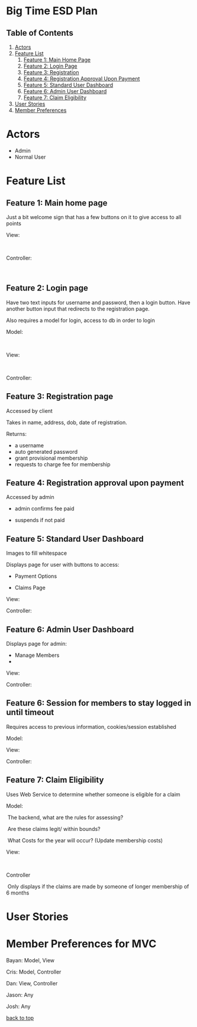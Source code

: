 # Big Time ESD Plan



## Table of Contents

1. [Actors](#actors)
2. [Feature List](#feature-list)
   1. [Feature 1: Main Home Page](#feature-1:-main-home-page)
   2. [Feature 2: Login Page](#feature-2:-login-page)
   3. [Feature 3: Registration](#feature-3:-registration-page)
   4. [Feature 4: Registration Approval Upon Payment](#feature-4:-registration-approval-upon-payment)
   5. [Feature 5: Standard User Dashboard](#feature-5:-standard-user-dashboard)
   6. [Feature 6: Admin User Dashboard](#feature-6:-admin-user-dashboard)
   7. [Feature 7: Claim Eligibility](#feature-7:-claim-eligibility)
3. [User Stories](#user-stories)
4. [Member Preferences](#member-preferences-for-mvc)



# Actors

* Admin
* Normal User



# Feature List



## Feature 1: Main home page

Just a bit welcome sign that has a few buttons on it to give access to all points



View:

​	

Controller:

​	



## Feature 2: Login page

Have two text inputs for username and password, then a login button.
Have another button input that redirects to the registration page.

Also requires a model for login, access to db in order to login



Model:

​	

View:

​	

Controller:



## Feature 3: Registration page

Accessed by client

Takes in name, address, dob, date of registration.

Returns: 

* a username
* auto generated password
* grant provisional membership
* requests to charge fee for membership



## Feature 4: Registration approval upon payment

Accessed by admin

* admin confirms fee paid

* suspends if not paid

  



## Feature 5: Standard User Dashboard

Images to fill whitespace

Displays page for user with buttons to access:

* Payment Options

* Claims Page

  



View:



Controller:



## Feature 6: Admin User Dashboard

Displays page for admin:

* Manage Members
* 



View:



Controller:



## Feature 6: Session for members to stay logged in until timeout

Requires access to previous information, cookies/session established



Model:



View:



Controller:





## Feature 7: Claim Eligibility

Uses Web Service to determine whether someone is eligible for a claim



Model:

​	The backend, what are the rules for assessing?

​	Are these claims legit/ within bounds?

​	What Costs for the year will occur? (Update membership costs)

View:

​	

Controller

​	Only displays if the claims are made  by someone of longer membership of 6 months



# User Stories



# Member Preferences for MVC

Bayan: Model, View

Cris: Model, Controller 

Dan: View, Controller

Jason: Any

Josh: Any 

[back to top](#table-of-contents)
